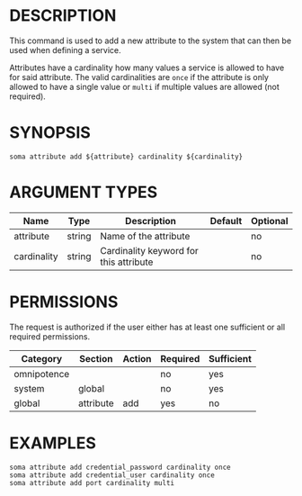 # DESCRIPTION

This command is used to add a new attribute to the system that can then
be used when defining a service.

Attributes have a cardinality how many values a service is allowed to
have for said attribute. The valid cardinalities are `once` if the
attribute is only allowed to have a single value or `multi` if multiple
values are allowed (not required).

# SYNOPSIS

```
soma attribute add ${attribute} cardinality ${cardinality}
```

# ARGUMENT TYPES

Name | Type |     Description   | Default | Optional
 --- |  --- | ----------------- | ------- | --------
attribute | string | Name of the attribute | | no
cardinality | string | Cardinality keyword for this attribute | | no

# PERMISSIONS

The request is authorized if the user either has at least one
sufficient or all required permissions.

Category | Section | Action | Required | Sufficient
 ------- | ------- | ------ | -------- | ----------
omnipotence | | | no | yes
system | global | | no | yes
global | attribute | add | yes | no

# EXAMPLES

```
soma attribute add credential_password cardinality once
soma attribute add credential_user cardinality once
soma attribute add port cardinality multi
```

